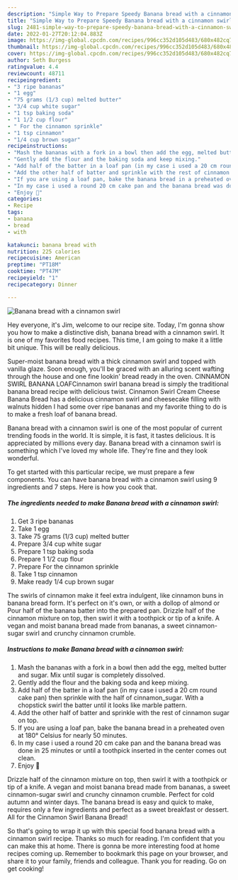 ```yaml
---
description: "Simple Way to Prepare Speedy Banana bread with a cinnamon swirl"
title: "Simple Way to Prepare Speedy Banana bread with a cinnamon swirl"
slug: 2481-simple-way-to-prepare-speedy-banana-bread-with-a-cinnamon-swirl
date: 2022-01-27T20:12:04.883Z
image: https://img-global.cpcdn.com/recipes/996cc352d105d483/680x482cq70/banana-bread-with-a-cinnamon-swirl-recipe-main-photo.jpg
thumbnail: https://img-global.cpcdn.com/recipes/996cc352d105d483/680x482cq70/banana-bread-with-a-cinnamon-swirl-recipe-main-photo.jpg
cover: https://img-global.cpcdn.com/recipes/996cc352d105d483/680x482cq70/banana-bread-with-a-cinnamon-swirl-recipe-main-photo.jpg
author: Seth Burgess
ratingvalue: 4.4
reviewcount: 48711
recipeingredient:
- "3 ripe bananas"
- "1 egg"
- "75 grams (1/3 cup) melted butter"
- "3/4 cup white sugar"
- "1 tsp baking soda"
- "1 1/2 cup flour"
- " For the cinnamon sprinkle"
- "1 tsp cinnamon"
- "1/4 cup brown sugar"
recipeinstructions:
- "Mash the bananas with a fork in a bowl then add the egg, melted butter and sugar. Mix until sugar is completely dissolved."
- "Gently add the flour and the baking soda and keep mixing."
- "Add half of the batter in a loaf pan (in my case i used a 20 cm round cake pan) then sprinkle with the half of cinnamon_sugar. With a chopstick swirl the batter until it looks like marble pattern."
- "Add the other half of batter and sprinkle with the rest of cinnamon sugar on top."
- "If you are using a loaf pan, bake the banana bread in a preheated oven at 180° Celsius for nearly 50 minutes."
- "In my case i used a round 20 cm cake pan and the banana bread was done in 25 minutes or until a toothpick inserted in the center comes out clean."
- "Enjoy 🙂"
categories:
- Recipe
tags:
- banana
- bread
- with

katakunci: banana bread with 
nutrition: 225 calories
recipecuisine: American
preptime: "PT18M"
cooktime: "PT47M"
recipeyield: "1"
recipecategory: Dinner

---
```



![Banana bread with a cinnamon swirl](https://img-global.cpcdn.com/recipes/996cc352d105d483/680x482cq70/banana-bread-with-a-cinnamon-swirl-recipe-main-photo.jpg)

Hey everyone, it's Jim, welcome to our recipe site. Today, I'm gonna show you how to make a distinctive dish, banana bread with a cinnamon swirl. It is one of my favorites food recipes. This time, I am going to make it a little bit unique. This will be really delicious.

Super-moist banana bread with a thick cinnamon swirl and topped with vanilla glaze. Soon enough, you'll be graced with an alluring scent wafting through the house and one fine lookin' bread ready in the oven. CINNAMON SWIRL BANANA LOAFCinnamon swirl banana bread is simply the traditional banana bread recipe with delicious twist. Cinnamon Swirl Cream Cheese Banana Bread has a delicious cinnamon swirl and cheesecake filling with walnuts hidden I had some over ripe bananas and my favorite thing to do is to make a fresh loaf of banana bread.

Banana bread with a cinnamon swirl is one of the most popular of current trending foods in the world. It is simple, it is fast, it tastes delicious. It is appreciated by millions every day. Banana bread with a cinnamon swirl is something which I've loved my whole life. They're fine and they look wonderful.


To get started with this particular recipe, we must prepare a few components. You can have banana bread with a cinnamon swirl using 9 ingredients and 7 steps. Here is how you cook that.

<!--inarticleads1-->

##### The ingredients needed to make Banana bread with a cinnamon swirl:

1. Get 3 ripe bananas
1. Take 1 egg
1. Take 75 grams (1/3 cup) melted butter
1. Prepare 3/4 cup white sugar
1. Prepare 1 tsp baking soda
1. Prepare 1 1/2 cup flour
1. Prepare  For the cinnamon sprinkle
1. Take 1 tsp cinnamon
1. Make ready 1/4 cup brown sugar


The swirls of cinnamon make it feel extra indulgent, like cinnamon buns in banana bread form. It's perfect on it's own, or with a dollop of almond or Pour half of the banana batter into the prepared pan. Drizzle half of the cinnamon mixture on top, then swirl it with a toothpick or tip of a knife. A vegan and moist banana bread made from bananas, a sweet cinnamon-sugar swirl and crunchy cinnamon crumble. 

<!--inarticleads2-->

##### Instructions to make Banana bread with a cinnamon swirl:

1. Mash the bananas with a fork in a bowl then add the egg, melted butter and sugar. Mix until sugar is completely dissolved.
1. Gently add the flour and the baking soda and keep mixing.
1. Add half of the batter in a loaf pan (in my case i used a 20 cm round cake pan) then sprinkle with the half of cinnamon_sugar. With a chopstick swirl the batter until it looks like marble pattern.
1. Add the other half of batter and sprinkle with the rest of cinnamon sugar on top.
1. If you are using a loaf pan, bake the banana bread in a preheated oven at 180° Celsius for nearly 50 minutes.
1. In my case i used a round 20 cm cake pan and the banana bread was done in 25 minutes or until a toothpick inserted in the center comes out clean.
1. Enjoy 🙂


Drizzle half of the cinnamon mixture on top, then swirl it with a toothpick or tip of a knife. A vegan and moist banana bread made from bananas, a sweet cinnamon-sugar swirl and crunchy cinnamon crumble. Perfect for cold autumn and winter days. The banana bread is easy and quick to make, requires only a few ingredients and perfect as a sweet breakfast or dessert. All for the Cinnamon Swirl Banana Bread! 

So that's going to wrap it up with this special food banana bread with a cinnamon swirl recipe. Thanks so much for reading. I'm confident that you can make this at home. There is gonna be more interesting food at home recipes coming up. Remember to bookmark this page on your browser, and share it to your family, friends and colleague. Thank you for reading. Go on get cooking!
